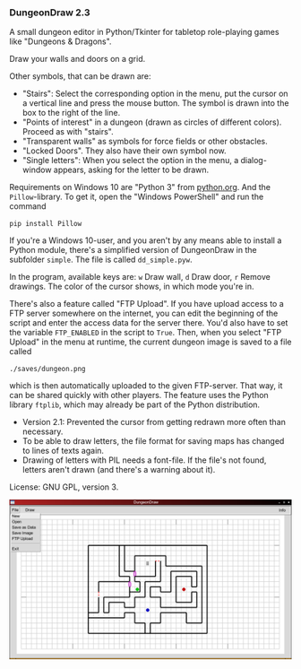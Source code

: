 ### DungeonDraw 2.3

A small dungeon editor in Python/Tkinter for tabletop role-playing games like "Dungeons & Dragons".

Draw your walls and doors on a grid.

Other symbols, that can be drawn are:
- "Stairs": Select the corresponding option in the menu, put the cursor on a vertical line and press the mouse button. The symbol is drawn into the box to the right of the line.
- "Points of interest" in a dungeon (drawn as circles of different colors). Proceed as with "stairs".
- "Transparent walls" as symbols for force fields or other obstacles.
- "Locked Doors". They also have their own symbol now.
- "Single letters": When you select the option in the menu, a dialog-window appears, asking for the letter to be drawn.

Requirements on Windows 10 are "Python 3" from [python.org](https://www.python.org/downloads/). And the `Pillow`-library. To get it, open the "Windows PowerShell" and run the command
```
pip install Pillow
```
If you're a Windows 10-user, and you aren't by any means able to install a Python module, there's a simplified version of DungeonDraw in the subfolder `simple`. The file is called `dd_simple.pyw`.

In the program, available keys are: `w` Draw wall, `d` Draw door, `r` Remove drawings. The color of the cursor shows, in which mode you're in.

There's also a feature called "FTP Upload". If you have upload access to a FTP server somewhere on the internet, you can edit the beginning of the script and enter the access data for the server there. You'd also have to set the variable `FTP_ENABLED` in the script to `True`. Then, when you select "FTP Upload" in the menu at runtime, the current dungeon image is saved to a file called
```
./saves/dungeon.png
```
which is then automatically uploaded to the given FTP-server. That way, it can be shared quickly with other players.
The feature uses the Python library `ftplib`, which may already be part of the Python distribution.

- Version 2.1: Prevented the cursor from getting redrawn more often than necessary.
- To be able to draw letters, the file format for saving maps has changed to lines of texts again.
- Drawing of letters with PIL needs a font-file. If the file's not found, letters aren't drawn (and there's a warning about it).

License: GNU GPL, version 3.

![DungeonDraw](https://github.com/hlubenow/DungeonDraw/blob/main/dungeondraw.png)
